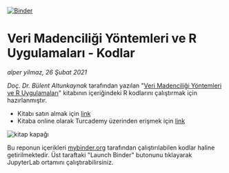 [![Binder](http://mybinder.org/badge_logo.svg)](http://mybinder.org/v2/gh/alperyilmaz/jupyterlab-r-data-mining/master/?urlpath=lab/tree/index.ipynb)

# Veri Madenciliği Yöntemleri ve R Uygulamaları - Kodlar

*alper yilmaz, 26 Şubat 2021*

*Doç. Dr. Bülent Altunkaynak* tarafından yazılan "[Veri Madenciliği Yöntemleri ve R Uygulamaları](https://www.seckin.com.tr/kitap/445277636#)" kitabının içeriğindeki R kodlarını çalıştırmak için hazırlanmıştır. 

* Kitabı satın almak için [link](https://www.seckin.com.tr/kitap/445277636#)
* Kitaba online olarak Turcademy üzerinden erişmek için [link](https://www.turcademy.com/tr/kitap/veri-madenciligi-yontemleri-ve-r-uygulamalari-9789750253478)

![kitap kapağı](https://www.seckin.com.tr/getimage/book/677941917_400_wm.jpg)

Bu reponun içerikleri [mybinder.org](https://mybinder.org/) tarafından çalıştırılabilen kodlar haline getirilmektedir. Üst taraftaki "Launch Binder" butonunu tıklayarak JupyterLab ortamını çalıştırabilirsiniz.
